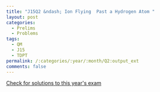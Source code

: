 ```yaml
---
title: "J15Q2 &ndash; Ion Flying  Past a Hydrogen Atom "
layout: post
categories:
  - Prelims
  - Problems
tags:
  - QM
  - J15
  - TDPT
permalink: /:categories/:year/:month/Q2:output_ext
comments: false
---
```

<object data="2015J2Q.pdf" type="application/pdf" width="100%" height="500"></object>
<div class="message"><a href='https://princetonprelim.com/prelim/34/'>Check for solutions to this year's exam</a></div>